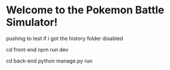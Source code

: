 # Welcome to the Pokemon Battle Simulator!

pushing to test if i got the history folder disabled

cd front-end
npm run dev

cd back-end
python manage.py run